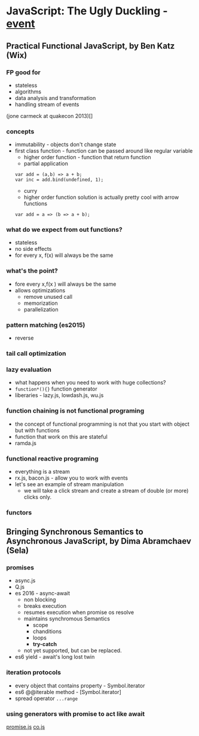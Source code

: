 # JavaScript: The Ugly Duckling - [event](http://www.meetup.com/FrontEnd-IL/events/221414467/)

## Practical Functional JavaScript, by Ben Katz (Wix)

### FP good for
* stateless
* algorithms
* data analysis and transformation
* handling stream of events

(jone carmeck at quakecon 2013)[]

### concepts
* immutability - objects don't change state
* first class function - function can be passed around like regular variable
  * higher order function - function that return function
  * partial application
  ```
  var add = (a,b) => a + b;
  var inc = add.bind(undefined, 1);
  ```
  * curry
  * higher order function solution is actually pretty cool with arrow functions
  ```
  var add = a => (b => a + b);
  ```

### what do we expect from out functions?
* stateless
* no side effects
* for every x, f(x) will always be the same

### what's the point?
* fore every x,f(x ) will always be the same
* allows optimizations
  * remove unused call
  * memorization
  * parallelization

### pattern matching (es2015)
* reverse

### tail call optimization

### lazy evaluation
* what happens when you need to work with huge collections?
* `function*(){}` function generator
* liberaries - lazy.js, lowdash.js, wu.js

### function chaining is not functional programing
* the concept of functional programming is not that you start with object but with functions
* function that work on this are stateful
* ramda.js

### functional reactive programing

* everything is a stream
* rx.js, bacon.js - allow you to work with events
* let's see an example of stream manipulation
  * we will take a click stream and create a stream of double (or more) clicks only.

### functors

## Bringing Synchronous Semantics to Asynchronous JavaScript, by Dima Abramchaev (Sela)

### promises
* async.js
* Q.js
* es 2016 - async-await
  * non blocking
  * breaks execution
  * resumes execution when promise os resolve
  * maintains synchromous Semantics
    * scope
    * chanditions
    * loops
    * **try-catch**
  * not yet supported, but can be replaced.
* es6 yield - await's long lost twin

### iteration protocols
* every object that contains property - Symbol.iterator
* es6 @@iterable method - [Symbol.iterator]
* spread operator `...range`

### using generators with promise to act like await
[promise.js](https://www.promisejs.org/generators/)
[co.js](https://github.com/tj/co)
